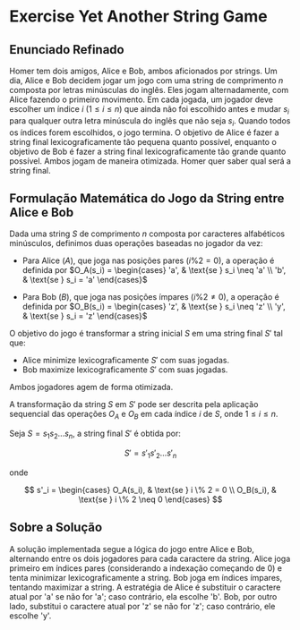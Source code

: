 # Exercise Yet Another String Game

## Enunciado Refinado

Homer tem dois amigos, Alice e Bob, ambos aficionados por strings. Um dia, Alice e Bob decidem jogar um jogo com uma string de comprimento $n$ composta por letras minúsculas do inglês. Eles jogam alternadamente, com Alice fazendo o primeiro movimento. Em cada jogada, um jogador deve escolher um índice $i$ ($1 \leq i \leq n$) que ainda não foi escolhido antes e mudar $s_i$ para qualquer outra letra minúscula do inglês que não seja $s_i$. Quando todos os índices forem escolhidos, o jogo termina. O objetivo de Alice é fazer a string final lexicograficamente tão pequena quanto possível, enquanto o objetivo de Bob é fazer a string final lexicograficamente tão grande quanto possível. Ambos jogam de maneira otimizada. Homer quer saber qual será a string final.

## Formulação Matemática do Jogo da String entre Alice e Bob

Dada uma string $S$ de comprimento $n$ composta por caracteres alfabéticos minúsculos, definimos duas operações baseadas no jogador da vez:

- Para Alice ($A$), que joga nas posições pares ($i \% 2 = 0$), a operação é definida por $O_A(s_i) = \begin{cases} 'a', & \text{se } s_i \neq 'a' \\ 'b', & \text{se } s_i = 'a' \end{cases}$
  
- Para Bob ($B$), que joga nas posições ímpares ($i \% 2 \neq 0$), a operação é definida por $O_B(s_i) = \begin{cases} 'z', & \text{se } s_i \neq 'z' \\ 'y', & \text{se } s_i = 'z' \end{cases}$

O objetivo do jogo é transformar a string inicial $S$ em uma string final $S'$ tal que:
- Alice minimize lexicograficamente $S'$ com suas jogadas.
- Bob maximize lexicograficamente $S'$ com suas jogadas.

Ambos jogadores agem de forma otimizada.

A transformação da string $S$ em $S'$ pode ser descrita pela aplicação sequencial das operações $O_A$ e $O_B$ em cada índice $i$ de $S$, onde $1 \leq i \leq n$.

Seja $S = s_1s_2...s_n$, a string final $S'$ é obtida por:

$$
S' = s'_1s'_2...s'_n
$$

onde

$$
s'_i = \begin{cases} O_A(s_i), & \text{se } i \% 2 = 0 \\ O_B(s_i), & \text{se } i \% 2 \neq 0 \end{cases}
$$

## Sobre a Solução

A solução implementada segue a lógica do jogo entre Alice e Bob, alternando entre os dois jogadores para cada caractere da string. Alice joga primeiro em índices pares (considerando a indexação começando de 0) e tenta minimizar lexicograficamente a string. Bob joga em índices ímpares, tentando maximizar a string. A estratégia de Alice é substituir o caractere atual por 'a' se não for 'a'; caso contrário, ela escolhe 'b'. Bob, por outro lado, substitui o caractere atual por 'z' se não for 'z'; caso contrário, ele escolhe 'y'.
